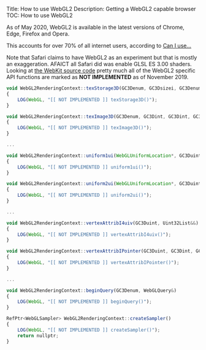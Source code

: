 Title: How to use WebGL2
Description: Getting a WebGL2 capable browser
TOC: How to use WebGL2

As of May 2020, WebGL2 is available in the latest versions of Chrome, Edge,
Firefox and Opera.

This accounts for over 70% of all internet users, according to
[Can I use...](https://caniuse.com/#feat=webgl2)

Note that Safari claims to have WebGL2 as an experiment but that is mostly
an exaggeration. AFAICT all Safari did was enable GLSL ES 3.00 shaders. Looking
at [the WebKit source code](https://svn.webkit.org/repository/webkit/trunk/Source/WebCore/html/canvas/WebGL2RenderingContext.cpp)
pretty much all of the WebGL2 specific API functions
are marked as **NOT IMPLEMENTED** as of November 2019.

```js
void WebGL2RenderingContext::texStorage3D(GC3Denum, GC3Dsizei, GC3Denum, GC3Dsizei, GC3Dsizei, GC3Dsizei)
{
    LOG(WebGL, "[[ NOT IMPLEMENTED ]] texStorage3D()");
}

void WebGL2RenderingContext::texImage3D(GC3Denum, GC3Dint, GC3Dint, GC3Dsizei, GC3Dsizei, GC3Dsizei, GC3Dint, GC3Denum, GC3Denum, GC3Dint64)
{
    LOG(WebGL, "[[ NOT IMPLEMENTED ]] texImage3D()");
}

...

void WebGL2RenderingContext::uniform1ui(WebGLUniformLocation*, GC3Duint)
{
    LOG(WebGL, "[[ NOT IMPLEMENTED ]] uniform1ui()");
}

void WebGL2RenderingContext::uniform2ui(WebGLUniformLocation*, GC3Duint, GC3Duint)
{
    LOG(WebGL, "[[ NOT IMPLEMENTED ]] uniform2ui()");
}

...

void WebGL2RenderingContext::vertexAttribI4uiv(GC3Duint, Uint32List&&)
{
    LOG(WebGL, "[[ NOT IMPLEMENTED ]] vertexAttribI4uiv()");
}

void WebGL2RenderingContext::vertexAttribIPointer(GC3Duint, GC3Dint, GC3Denum, GC3Dsizei, GC3Dint64)
{
    LOG(WebGL, "[[ NOT IMPLEMENTED ]] vertexAttribIPointer()");
}

...

void WebGL2RenderingContext::beginQuery(GC3Denum, WebGLQuery&)
{
    LOG(WebGL, "[[ NOT IMPLEMENTED ]] beginQuery()");
}

RefPtr<WebGLSampler> WebGL2RenderingContext::createSampler()
{
    LOG(WebGL, "[[ NOT IMPLEMENTED ]] createSampler()");
    return nullptr;
}
```
